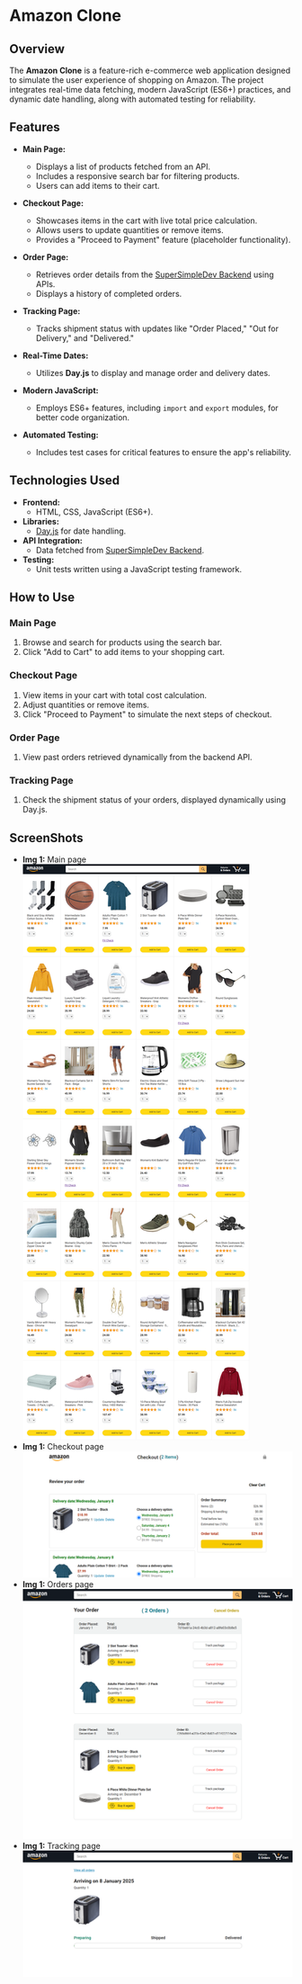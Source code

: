 # Amazon Clone

## Overview

The **Amazon Clone** is a feature-rich e-commerce web application designed to simulate the user experience of shopping on Amazon. The project integrates real-time data fetching, modern JavaScript (ES6+) practices, and dynamic date handling, along with automated testing for reliability.

## Features

- **Main Page:**  
  - Displays a list of products fetched from an API.  
  - Includes a responsive search bar for filtering products.  
  - Users can add items to their cart.  

- **Checkout Page:**  
  - Showcases items in the cart with live total price calculation.  
  - Allows users to update quantities or remove items.  
  - Provides a "Proceed to Payment" feature (placeholder functionality).  

- **Order Page:**  
  - Retrieves order details from the [SuperSimpleDev Backend](https://supersimple.dev) using APIs.  
  - Displays a history of completed orders.  

- **Tracking Page:**  
  - Tracks shipment status with updates like "Order Placed," "Out for Delivery," and "Delivered."  

- **Real-Time Dates:**  
  - Utilizes **Day.js** to display and manage order and delivery dates.  

- **Modern JavaScript:**  
  - Employs ES6+ features, including `import` and `export` modules, for better code organization.  

- **Automated Testing:**  
  - Includes test cases for critical features to ensure the app's reliability.  

## Technologies Used

- **Frontend:**  
  - HTML, CSS, JavaScript (ES6+).  
- **Libraries:**  
  - [Day.js](https://day.js.org/) for date handling.  
- **API Integration:**  
  - Data fetched from [SuperSimpleDev Backend](https://supersimple.dev).  
- **Testing:**  
  - Unit tests written using a JavaScript testing framework.

## How to Use

### Main Page
1. Browse and search for products using the search bar.  
2. Click "Add to Cart" to add items to your shopping cart.  

### Checkout Page
1. View items in your cart with total cost calculation.  
2. Adjust quantities or remove items.  
3. Click "Proceed to Payment" to simulate the next steps of checkout.  

### Order Page
1. View past orders retrieved dynamically from the backend API.  

### Tracking Page
1. Check the shipment status of your orders, displayed dynamically using Day.js.

## ScreenShots

- **Img 1:** Main page
![main-page](https://github.com/Rubin737/Amazon-Clone-/blob/main/Screenshots/mainPage.png?raw=true)
- **Img 1:** Checkout page
![check-page](https://github.com/Rubin737/Amazon-Clone-/blob/main/Screenshots/checkoutPage.png?raw=true)
- **Img 1:** Orders page
![order-page](https://github.com/Rubin737/Amazon-Clone-/blob/main/Screenshots/OrdersPage.png?raw=true)
- **Img 1:** Tracking page
![track-page](https://github.com/Rubin737/Amazon-Clone-/blob/main/Screenshots/TrackingPage.png?raw=true)

